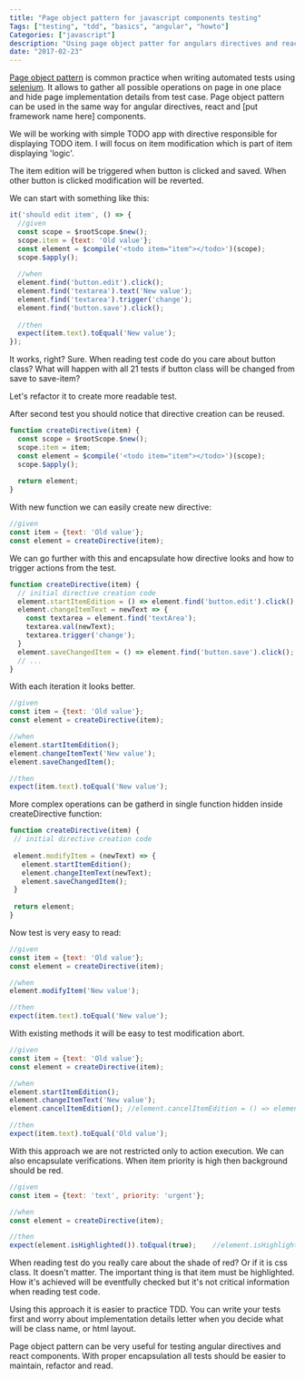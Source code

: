 ```yaml
---
title: "Page object pattern for javascript components testing"
Tags: ["testing", "tdd", "basics", "angular", "howto"]
Categories: ["javascript"]
description: "Using page object patter for angulars directives and react components"
date: "2017-02-23"
---
```


[Page object
pattern](http://www.seleniumhq.org/docs/06_test_design_considerations.jsp#page-object-design-pattern)
is common practice when writing automated tests using [selenium](http://www.seleniumhq.org/). It
allows to gather all possible operations on page in one place and hide page implementation details
from test case. Page object pattern can be used in the same way for angular directives, react and
[put framework name here] components.
 
 <!--more-->
 
We will be working with simple TODO app with directive responsible for displaying TODO item. I will
focus on item modification which is part of item displaying 'logic'.

The item edition will be triggered when button is clicked and saved. When other button is clicked
modification will be reverted.

We can start with something like this:

```javascript
it('should edit item', () => {
  //given
  const scope = $rootScope.$new();
  scope.item = {text: 'Old value'};
  const element = $compile('<todo item="item"></todo>')(scope);
  scope.$apply();
  
  //when
  element.find('button.edit').click();
  element.find('textarea').text('New value');
  element.find('textarea').trigger('change');
  element.find('button.save').click();
  
  //then
  expect(item.text).toEqual('New value');
});
```

It works, right? Sure. When reading test code do you care about button class? What will happen with
all 21 tests if button class will be changed from save to save-item?

Let's refactor it to create more readable test.

After second test you should notice that directive creation can be reused.

```javascript
function createDirective(item) {
  const scope = $rootScope.$new();
  scope.item = item;
  const element = $compile('<todo item="item"></todo>')(scope);
  scope.$apply();
  
  return element;
}
```

With new function we can easily create new directive:

```javascript
//given
const item = {text: 'Old value'};
const element = createDirective(item);
```

We can go further with this and encapsulate how directive looks and how to trigger actions from the
test.

```javascript
function createDirective(item) {
  // initial directive creation code
  element.startItemEdition = () => element.find('button.edit').click();
  element.changeItemText = newText => {
    const textarea = element.find('textArea'); 
    textarea.val(newText);
    textarea.trigger('change');
  }
  element.saveChangedItem = () => element.find('button.save').click();
  // ...
}

```

With each iteration it looks better.

```javascript
//given
const item = {text: 'Old value'};
const element = createDirective(item);

//when
element.startItemEdition();
element.changeItemText('New value');
element.saveChangedItem();

//then
expect(item.text).toEqual('New value');
```

More complex operations can be gatherd in single function hidden inside createDirective function:

 ```javascript
function createDirective(item) {
  // initial directive creation code
  
  element.modifyItem = (newText) => {
    element.startItemEdition();
    element.changeItemText(newText);
    element.saveChangedItem();
  }
  
  return element;
}
```

Now test is very easy to read:

```javascript
//given
const item = {text: 'Old value'};
const element = createDirective(item);

//when
element.modifyItem('New value');

//then
expect(item.text).toEqual('New value');
```

With existing methods it will be easy to test modification abort.

```javascript
//given
const item = {text: 'Old value'};
const element = createDirective(item);

//when
element.startItemEdition();
element.changeItemText('New value');
element.cancelItemEdition(); //element.cancelItemEdition = () => element.find('button.cancel').click()

//then
expect(item.text).toEqual('Old value');
```

With this approach we are not restricted only to action execution. We can also encapsulate
verifications. When item priority is high then background should be red.

```javascript
//given
const item = {text: 'text', priority: 'urgent'};

//when
const element = createDirective(item);

//then
expect(element.isHighlighted()).toEqual(true);    //element.isHighlighted = () => element.hasClass('important');
```

When reading test do you really care about the shade of red? Or if it is css class. It doesn't
matter. The important thing is that item must be highlighted. How it's achieved will be eventfully
checked but it's not critical information when reading test code.

Using this approach it is easier to practice TDD. You can write your tests first and worry about
implementation details letter when you decide what will be class name, or html layout.

Page object pattern can be very useful for testing angular directives and react components. With
proper encapsulation all tests should be easier to maintain, refactor and read.
